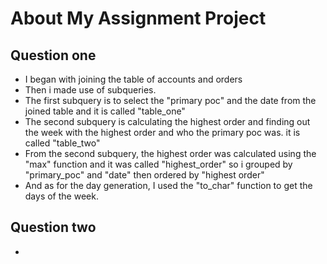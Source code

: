 # About My Assignment Project
## Question one
-   I began with joining the table of accounts and orders
-   Then i made use of subqueries.
-   The first subquery is to select the "primary poc" and the date from the joined table and it is called "table_one"
-   The second subquery is calculating the highest order and finding out the week with the highest order and who the primary poc was. it is called "table_two"
-   From the second subquery, the highest order was calculated using the "max" function and it was called "highest_order"
    so i grouped by "primary_poc" and "date" then ordered by "highest order"
-   And as for the day generation, I used the "to_char" function to get the days of the week.
## Question two
-  
